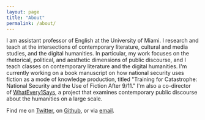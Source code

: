 ```yaml
---
layout: page
title: "About"
permalink: /about/
---
```

I am assistant professor of English at the University of Miami. I research and teach at the intersections of contemporary literature, cultural and media studies, and the digital humanities. In particular, my work focuses on the rhetorical, political, and aesthetic dimensions of public discourse, and I teach classes on contemporary literature and the digital humanities. I'm currently working on a book manuscript on how national security uses fiction as a mode of knowledge production, titled "Training for Catastrophe: National Security and the Use of Fiction After 9/11." I'm also a co-director of [WhatEvery1Says](http://we1s.ucsb.edu/), a project that examines contemporary public discourse about the humanities on a large scale.

Find me on [Twitter](https://twitter.com/lindsaycthomas), on [Github](https://github.com/lcthomas), or via [email](mailto:lindsaythomas@miami.edu).
